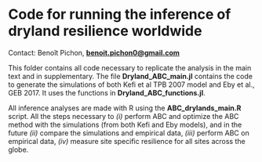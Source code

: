 # Code for running the inference of dryland resilience worldwide

Contact: Benoît Pichon, **benoit.pichon0@gmail.com**

This folder contains all code necessary to replicate the analysis in the main text and in supplementary. 
The file **Dryland_ABC_main.jl** contains the code to generate the simulations of both Kefi et al TPB 2007 model and Eby et al., GEB 2017. It uses the functions in **Dryland_ABC_functions.jl**. 

All inference analyses are made with R using the **ABC_drylands_main.R** script. 
All the steps necessary to *(i)* perform ABC and optimize the ABC method with the simulations (from both Kefi and Eby models), and in the future *(ii)* compare the simulations and empirical data, *(iii)* perform ABC on empirical data, *(iv)* measure site specific resilience for all sites across the globe. 

